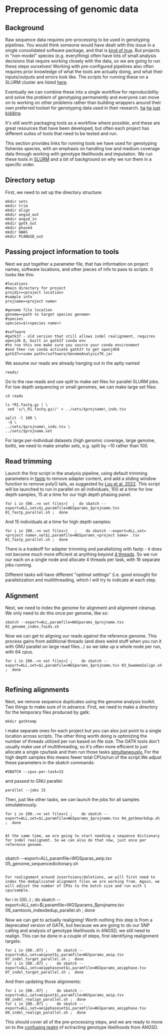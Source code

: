 # Preprocessing of genomic data
## Background
Raw sequence data requires pre-processing to be used in genotyping pipelines. You would think someone would have dealt with this issue in a single consolidated software package, and that is [kind of true](https://nf-co.re/sarek). But projects in "non-model" species (e.g. everything) often have lots of small analysis decisions that require working closely with the data, so we are going to run these steps ourselves! Working with pre-configured pipelines also often requires prior knowledge of what the tools are actually doing, and what their inputs/outputs and errors look like. The scripts for running these on a SLURM cluster are listed [here](https://github.com/TonyKess/genotyping_hpc/tree/main/scripts). 

Eventually we can combine these into a single workflow for reproducibility and solve the problem of genotyping permanently and everyone can move on to working on other problems rather than building wrappers around their own preferred toolset for genotyping data used in their research. [ha](https://www.ncbi.nlm.nih.gov/pmc/articles/PMC7111497/) [ha](https://academic.oup.com/bioinformatics/article/34/1/107/4096362) [just](https://github.com/snakemake-workflows/dna-seq-gatk-variant-calling) [kidding](https://www.nature.com/articles/nmeth.3505). 

It's still worth packaging tools as a workflow where possible, and these are great resources that have been developed, but often each project has different suites of tools that need to be tested and run.

This section provides links for running tools we have used for genotyping fisheries species, with an emphasis on handling low and medium coverage data through working with genotype likelihoods and imputation. We run these tools in [SLURM](https://slurm.schedmd.com/documentation.html) and a bit of background on why we run them in a specific order.

## Directory setup

First, we need to set up the directory structure:
  
```
mkdir sets
mkdir trim
mkdir align
mkdir angsd_out
mkdir angsd_in
mkdir gatk_out
mkdir phased
mkdir GWAS
mkdir PCANGSD_out 
```
## Passing project information to tools

Next we put together a parameter file, that has information on project names, software locations, and other pieces of info to pass to scripts. It looks like this:

```
#locations
#main directory for project
projdir=<project location>
#sample info
projname=<project name>

#genome file location
genome=<path to target species genome>
#species
species=$(<species name>)

#software
#gatk37 - old version that still allows indel realignment, requires openjdk 8, built in gatk37 conda env
#to run this one make sure you source your conda environment
#and then run conda activate gatk37 to get openjdk8 
gatk37=<some path>/software/GenomeAnalysisTK.jar

```

We assume our reads are already hanging out in the aptly named
  
```
reads/
```

Go to the raw reads and use split to make set files for parallel SLURM jobs. For low depth sequencing or small genomes, we can make large set files: 

 ``` 
cd reads
  
ls *R1.fastq.gz | \
  sed 's/\_R1.fastq.gz//' > ../sets/$projname\_inds.tsv 
  
 split -l 100 \
  -d \
 ../sets/$projname\_inds.tsv \
 ../sets/$projname.set

```

For large per-individual datasets (high genomic coverage, large genome, both), we need to make smaller sets, e.g. split by ~10 rather than 100. 
  

## Read trimming
   
Launch the first script in the analysis pipeline, using default trimming parameters in [fastp](https://github.com/OpenGene/fastp) to remove adapter content, and add a sliding window function to remove polyG tails, as suggested by [Lou et al. 2022](https://doi.org/10.1111/1755-0998.13559). This script will be launched to run in parallel on all individuals, 100 at a time for low depth samples, 15 at a time for our high depth phasing panel.

```
for i in {00..<n set files>}  ;  do sbatch --export=ALL,set=$i,paramfile=WGSparams_$projname.tsv 01_fastp_parallel.sh ;  done
```
And 15 individuals at a time for high depth samples:

```
for i in {00..<n set files>}   ;    do sbatch --export=ALL,set=<project name>.set$i,paramfile=WGSparams_<project name> .tsv 01_fastp_parallel.sh ;  done
```
There is a tradeoff for adapter trimming and parallelizing with fastp - it does not become much more efficient at anything beyond [4 threads](https://hpc.nih.gov/training/gatk_tutorial/preproc.html#preproc-single-tools). So we run our each on a single node and allocate 4 threads per task, with 16 separate jobs running. 

Different tasks will have different "optimal settings" (i.e. good enough) for parallelization and multithreading, which I will try to indicate at each step.

## Alignment
     
Next, we need to index the genome for alignment and alignment cleanup. We only need to do this once per genome, like so:

```
sbatch --export=ALL,paramfile=WGSparams_$projname.tsv 02_genome_index_faidx.sh
```
Now we can get to aligning our reads against the reference genome. This process gains from additional threads (and does weird stuff when you run it with GNU parallel on large read files...) so we take up a whole node per run, with 64 cpus. 
 
```
for i in {00..<n set files>} ;    do sbatch --export=ALL,set=$i,paramfile=WGSparams_$projname.tsv 03_bwamem2align.sh ;  done
  
```
## Refining alignments

Next, we remove sequence duplicates using the genome analysis toolkit. Two things to make sure of in advance. First, we need to make a directory for the temporary files produced by gatk:

```
mkdir gatktemp
```
I make separate ones for each project but you can also just point to a single location across scripts.
The other thing worth doing is optimizing the number of threads utilized per run based on file size. The GATK tools don't usually make use of multithreading, so it's often more efficient to just allocate a single cpu/task and then run those tasks [simultaneously.](https://en.wikipedia.org/wiki/Embarrassingly_parallel) For the high depth samples this means fewer total CPUs/run of the script.We adjust these parameters in the sbatch commands:

```
#SBATCH --cpus-per-task=15  
```

and passed to GNU parallel:

```
parallel --jobs 15
```
  
Then, just like other tasks, we can launch the jobs for all samples simulatenously.

```
for i in {00..<n set files>} ;    do sbatch --export=ALL,set=$i,paramfile=WGSparams_$projname.tsv 04_gatkmarkdup.sh ;  done


At the same time, we are going to start needing a sequence dictionary for indel realignemt. So we can also do that now, just once per reference genome.
 
```
sbatch --export=ALL,paramfile=WGSparas_aeip.tsv 05_genome_sequencedicitonary.sh
```

For realignment around insertsions/deletions, we will first need to index the deduplicated alignment files we are working from. Again, we will adjust the number of CPUs to the batch size and run with 1 cpu/sample. 

```
for i in {00..<n set files>} ;    do sbatch --export=ALL,set=$i,paramfile=WGSparams_$projname.tsv 06_samtools_indexdedup_parallel.sh ;  done

Now we can get to actually realigning! Worth nothing this step is from a deprecated version of GATK, but because we are going to do our SNP calling and analysis of genotype likelihoods in ANGSD, we still need to realign. This can be done in a couple of steps, first identifying realignment targets:

```
for i in {00..07} ;    do sbatch --export=ALL,set=aeipset$i,paramfile=WGSparams_aeip.tsv 07_indel_target_parallel.sh ;  done
for i in {00..07} ;    do sbatch --export=ALL,set=aeipphaseset$i,paramfile=WGSparams_aeipphase.tsv 07_indel_target_parallel.sh ;  done
```
And then updating those alignments:  
```
for i in {00..07} ;    do sbatch --export=ALL,set=aeipset$i,paramfile=WGSparams_aeip.tsv  08_indel_realign_parallel.sh ;  done
for i in {00..07} ;    do sbatch --export=ALL,set=aeipphaseset$i,paramfile=WGSparams_aeipphase.tsv  08_indel_realign_parallel.sh ;  done
```  

This should cover all of the pre-processing steps, and we are ready to move on to the [confusing realm](https://github.com/ANGSD/angsd/issues) of ectracting genotype likelihoods from ANGSD.
